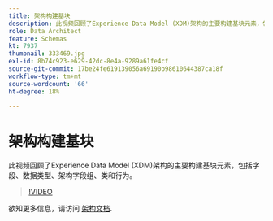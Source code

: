 ```yaml
---
title: 架构构建基块
description: 此视频回顾了Experience Data Model (XDM)架构的主要构建基块元素，包括字段、数据类型、架构字段组、类和行为。
role: Data Architect
feature: Schemas
kt: 7937
thumbnail: 333469.jpg
exl-id: 8b74c923-e629-42dc-8e4a-9289a61fe4cf
source-git-commit: 17be24fe619139056a69190b98610644387ca18f
workflow-type: tm+mt
source-wordcount: '66'
ht-degree: 18%

---
```


# 架构构建基块

此视频回顾了Experience Data Model (XDM)架构的主要构建基块元素，包括字段、数据类型、架构字段组、类和行为。

>[!VIDEO](https://video.tv.adobe.com/v/333469?quality=12&learn=on)

欲知更多信息，请访问 [架构文档](https://experienceleague.adobe.com/docs/experience-platform/xdm/home.html?lang=zh-Hans).
